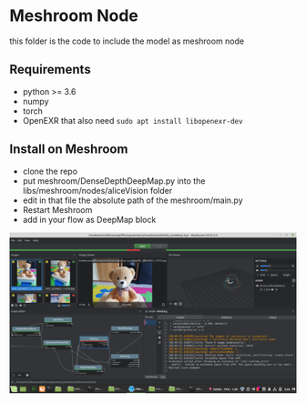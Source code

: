 # Meshroom Node
this folder is the code to include the model as meshroom node

## Requirements
* python >= 3.6
* numpy
* torch
* OpenEXR that also need `sudo apt install libopenexr-dev`

## Install on Meshroom
* clone the repo
* put meshroom/DenseDepthDeepMap.py into the libs/meshroom/nodes/aliceVision folder
* edit in that file the absolute path of the meshroom/main.py
* Restart Meshroom
* add in your flow as DeepMap block

![Sample](meshroom/connection_schema.png)
